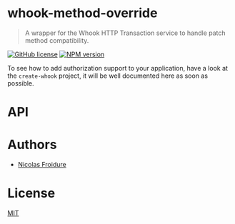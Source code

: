 [//]: # ( )
[//]: # (This file is automatically generated by a `metapak`)
[//]: # (module. Do not change it  except between the)
[//]: # (`content:start/end` flags, your changes would)
[//]: # (be overridden.)
[//]: # ( )
# whook-method-override
> A wrapper for the Whook HTTP Transaction service to handle patch method compatibility.

[![GitHub license](https://img.shields.io/badge/license-MIT-blue.svg)](https://github.com/nfroidure/whook-method-override/blob/master/LICENSE)
[![NPM version](https://badge.fury.io/js/whook-method-override.svg)](https://npmjs.org/package/whook-method-override)


[//]: # (::contents:start)

To see how to add authorization support to your application, have a look
 at the `create-whook` project, it will be well documented here
 as soon as possible.

[//]: # (::contents:end)

# API

# Authors
- [Nicolas Froidure](http://insertafter.com/en/index.html)

# License
[MIT](https://github.com/nfroidure/whook-method-override/blob/master/LICENSE)
